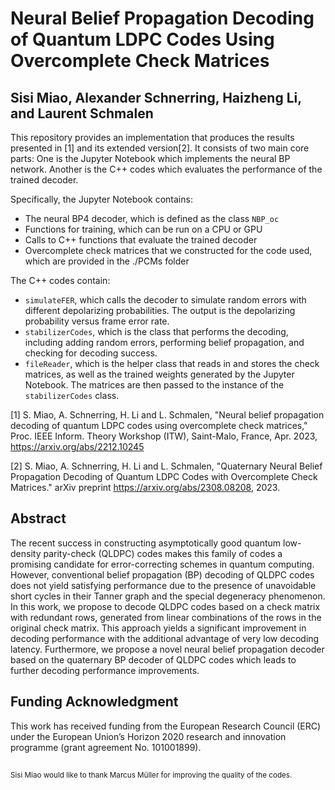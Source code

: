 # Neural Belief Propagation Decoding of Quantum LDPC Codes Using Overcomplete Check Matrices
## Sisi Miao, Alexander Schnerring, Haizheng Li, and Laurent Schmalen

This repository provides an implementation that produces the results presented in [1] and its extended version[2]. It consists of two main core parts: One is the Jupyter Notebook which implements the neural BP network. Another is the C++ codes which evaluates the performance of the trained decoder.

Specifically, the Jupyter Notebook contains:
* The neural BP4 decoder, which is defined as the class `NBP_oc`
* Functions for training, which can be run on a CPU or GPU
* Calls to C++ functions that evaluate the trained decoder
* Overcomplete check matrices that we constructed for the code used, which are provided in the ./PCMs folder

The C++ codes contain:
* `simulateFER`, which calls the decoder to simulate random errors with different depolarizing probabilities. The output is the depolarizing probability versus frame error rate.
* `stabilizerCodes`, which is the class that performs the decoding, including adding random errors, performing belief propagation, and checking for decoding success.
* `fileReader`, which is the helper class that reads in and stores the check matrices, as well as the trained weights generated by the Jupyter Notebook. The matrices are then passed to the instance of the `stabilizerCodes` class.


[1] S. Miao, A. Schnerring, H. Li and L. Schmalen, "Neural belief propagation decoding of quantum LDPC codes using overcomplete check matrices," Proc. IEEE Inform. Theory Workshop (ITW), Saint-Malo, France, Apr. 2023, https://arxiv.org/abs/2212.10245

[2] S. Miao, A. Schnerring, H. Li and L. Schmalen, "Quaternary Neural Belief Propagation Decoding of Quantum LDPC Codes with Overcomplete Check Matrices." arXiv preprint https://arxiv.org/abs/2308.08208, 2023.

## Abstract
The recent success in constructing asymptotically good quantum low-density parity-check (QLDPC) codes makes this family of codes a promising candidate for error-correcting schemes in quantum computing. However, conventional belief propagation (BP) decoding of QLDPC codes does not yield satisfying performance due to the presence of unavoidable short cycles in their Tanner graph and the special degeneracy phenomenon. In this work, we propose to decode QLDPC codes based on a check matrix with redundant rows, generated from linear combinations of the rows in the original check matrix. This approach yields a significant improvement in decoding performance with the additional advantage of very low decoding latency. Furthermore, we propose a novel neural belief propagation decoder based on the quaternary BP decoder of QLDPC codes which leads to further decoding performance improvements.

## Funding Acknowledgment
This work has received funding from the European Research Council (ERC) under the European Union’s Horizon 2020 research and innovation programme (grant agreement No. 101001899).


## 
<sub> Sisi Miao would like to thank Marcus Müller for improving the quality of the codes.</sub>
